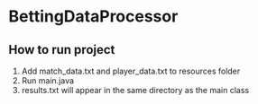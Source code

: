 # BettingDataProcessor



## How to run project
1. Add match_data.txt and player_data.txt to resources folder
2. Run main.java
3. results.txt will appear in the same directory as the main class
